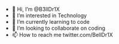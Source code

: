 - 👋 Hi, I’m @B3llDr1X
- 👀 I’m interested in Technology
- 🌱 I’m currently learning to code
- 💞️ I’m looking to collaborate on coding
- 📫 How to reach me twitter.com/BellDr1X

<!---
B3llDr1X/B3llDr1X is a ✨ special ✨ repository because its `README.md` (this file) appears on your GitHub profile.
You can click the Preview link to take a look at your changes.
--->

